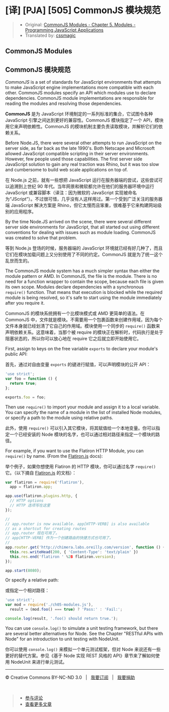 # [译] [PJA] [505] CommonJS 模块规范

> * Original: [CommonJS Modules - Chapter 5. Modules - Programming JavaScript Applications](http://chimera.labs.oreilly.com/books/1234000000262/ch05.html#CommonJS_modules)
> * Translated by: [cssmagic](https://github.com/cssmagic)

## CommonJS Modules

## CommonJS 模块规范

_CommonJS_ is a set of standards for JavaScript environments that attempts to make JavaScript engine implementations more compatible with each other. CommonJS modules specify an API which modules use to declare dependencies. CommonJS module implementations are responsible for reading the modules and resolving those dependencies.

**CommonJS** 是为 JavaScript 环境制定的一系列标准的集合，它试图令各种 JavaScript 引擎之间达到更好的兼容性。CommonJS 模块指定了一个 API，模块用它来声明依赖性。CommonJS 的模块机制主要负责读取模块，并解析它们的依赖关系。

Before Node.JS, there were several other attempts to run JavaScript on the server side, as far back as the late 1990's. Both Netscape and Microsoft allowed JavaScript compatible scripting in their server environments. However, few people used those capabilities. The first server side JavaScript solution to gain any real traction was Rhino, but it was too slow and cumbersome to build web scale applications on top of.

在 Node.js 之前，就有一些想把 JavaScript 运行在服务器端的尝试，这些尝试可以追溯到上世纪 90 年代。当年网景和微软都允许在他们的服务器环境中运行 JavaScript 或兼容脚本（译注：因为微软的 JavaScript 实现被命名为“JScript”）。不过很可惜，几乎没有人这样用过。第一个受到广泛关注的服务器端 JavaScript 解决方案是 Rhino，但它太慢而且笨重，很难基于它来构建网站级别的应用程序。

By the time Node.JS arrived on the scene, there were several different server side environments for JavaScript, that all started out using different conventions for dealing with issues such as module loading. CommonJS was created to solve that problem.

等到 Node.js 登场的时候，服务器端的 JavaScript 环境就已经有好几种了，而且它们在模块加载问题上又分别使用了不同的约定。CommonJS 就是为了统一这个乱世而生的。

The CommonJS module system has a much simpler syntax than either the module pattern or AMD. In CommonJS, the file is the module. There is no need for a function wrapper to contain the scope, because each file is given its own scope. Modules declare dependencies with a synchronous `require()` function. That means that execution is blocked while the required module is being resolved, so it's safe to start using the module immediately after you require it.

CommonJS 的模块系统拥有一个比模块模式或 AMD 更简单的语法。在 CommonJS 中，文件就是模块。不需要用一个包裹函数来创建作用域，因为每个文件本身就已经划清了它自己的作用域。模块使用一个同步的 `require()` 函数来声明依赖关系。这意味着，当那个被 require 的模块正在解析时，代码执行是处于阻塞状态的，所以你可以放心地在 require 它之后就立即开始使用它。

First, assign to keys on the free variable `exports` to declare your module's public API:

首先，通过对自由变量 `exports` 的键进行赋值，可以声明模块的公开 API：

```js
'use strict';
var foo = function () {
  return true;
};

exports.foo = foo;
```

Then use `require()` to import your module and assign it to a local variable. You can specify the name of a module in the list of installed Node modules, or specify a path to the module using relative paths.

此外，使用 `require()` 可以引入其它模块，将其赋值给一个本地变量。你可以指定一个已经安装的 Node 模块的名字，也可以通过相对路径来指定一个模块的路径。

For example, if you want to use the Flatiron HTTP Module, you can `require()` by name. (From the [Flatiron.js][12] docs):

举个例子，如果你想使用 Flatiron 的 HTTP 模块，你可以通过名字 `require()` 它。（以下摘自 [Flatiron.js][12] 的文档）：

```js
var flatiron = require('flatiron'),
  app = flatiron.app;

app.use(flatiron.plugins.http, {
  // HTTP options
  // HTTP 选项写在这里
});

//
// app.router is now available. app[HTTP-VERB] is also available
// as a shortcut for creating routes
// app.router 现在可用了。
// app[HTTP-VERB] 作为一个创建路由的快捷方式也可用了。
//
app.router.get('http://chimera.labs.oreilly.com/version', function () {
  this.res.writeHead(200, { 'Content-Type': 'text/plain' })
  this.res.end('flatiron ' %2B flatiron.version);
});

app.start(8080);
```

Or specify a relative path:

或指定一个相对路径：

```js
'use strict';
var mod = require('./ch05-modules.js'),
  result = (mod.foo() === true) ? 'Pass:' : 'Fail:';

console.log(result, '.foo() should return true.');
```

You can use `console.log()` to simulate a unit testing framework, but there are several better alternatives for Node. See the Chapter "RESTful APIs with Node" for an introduction to unit testing with NodeUnit.

你可以使用 `console.log()` 来模拟一个单元测试框架，但对 Node 来说还有一些更好的替代方案。参见《基于 Node 实现 REST 风格的 API》章节来了解如何使用 NodeUnit 来进行单元测试。

[12]: http://flatironjs.org/#routing

***

&copy; Creative Commons BY-NC-ND 3.0 &nbsp; | &nbsp; [我要订阅](http://www.cssmagic.net/blog/subscribe) &nbsp; | &nbsp; [我要捐助](http://www.cssmagic.net/blog/donate)

&nbsp;
> * [参与评论](https://github.com/cssmagic/blog/issues/XXXXXXXXXX)
> * [查看更多文章](https://github.com/cssmagic/blog/issues?state=open)

